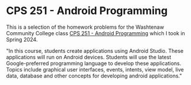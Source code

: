 # CPS 251 - Android Programming

This is a selection of the homework problems for the Washtenaw Community College class [CPS 251 - Android Programming](https://catalog.wccnet.edu/current/courses/cps-251.php) which I took in Spring 2024.

"In this course, students create applications using Android Studio. These applications will run on Android devices. Students will use the latest Google-preferred programming language to develop these applications. Topics include graphical user interfaces, events, intents, view model, live data, database and other concepts for developing android applications."

